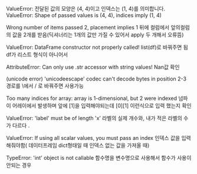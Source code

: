 ValueError: 전달된 값의 모양은 (4, 4)이고 인덱스는 (1, 4)를 의미합니다.
ValueError: Shape of passed values is (4, 4), indices imply (1, 4)

 Wrong number of items passed 2, placement implies 1 
뒤에 컬럼에서 앞의컬럼의 값을 2개를 받음(딕셔너리는 1개의 값만 가질 수 있어서 apply 두 개해서 오류뜸)

ValueError: DataFrame constructor not properly called!
list(df)로 바꿔주면 됨 df가 리스트 형식이 아니어서

AttributeError: Can only use .str accessor with string values!
Nan값 확인

(unicode error) 'unicodeescape' codec can't decode bytes in position 2-3
경로를 \에서 / 로 바꿔주면 사용가능

Too many indices for array: array is 1-dimensional, but 2 were indexed
넘파이 어레이에서 발생하며 앞에 [1]을 입력해야되는데 [0][1] 이런식으로 입력 했는지 확인

ValueError: 'label' must be of length 'x’
라벨의 실제 개수와, 내가 적은 라벨의 수가 다르다
.

ValueError: If using all scalar values, you must pass an index
인덱스 값을 입력해줘야함( 데이터프레임 dict형태일 때 인덱스 없는 값을 가져올 때)


TypeError: 'int' object is not callable
함수명을 변수명으로 사용해서 함수가 사용이 안되는 경우
